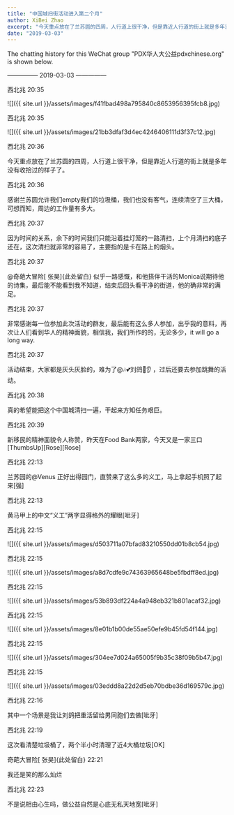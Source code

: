 ```yaml
---
title: "中国城扫街活动进入第二个月"
author: XiBei Zhao
excerpt: "今天重点放在了兰苏圆的四周，人行道上很干净，但是靠近人行道的街上就是多年没有收拾过的样子了。感谢兰苏圆允许我们empty我们的垃圾桶，我们也没有客气，连续清空了三大桶。非常感谢每一位参加此次活动的群友和他们的家人们，最后能有这么多人参加，出乎我的意料，再次让人们看到华人的精神面貌。"
date: "2019-03-03"
---
```


The chatting history for this WeChat group "PDX华人大公益pdxchinese.org" is shown below.

—————  2019-03-03  —————


西北兆  20:35

![]({{ site.url }}/assets/images/f41fbad498a795840c8653956395fcb8.jpg)

西北兆  20:35

![]({{ site.url }}/assets/images/21bb3dfaf3d4ec4246406111d3f37c12.jpg)

西北兆  20:36

今天重点放在了兰苏圆的四周，人行道上很干净，但是靠近人行道的街上就是多年没有收拾过的样子了。

西北兆  20:36

感谢兰苏圆允许我们empty我们的垃圾桶，我们也没有客气，连续清空了三大桶，可想而知，周边的工作量有多大。

西北兆  20:37

因为时间的关系，余下的时间我们只能沿着挂灯笼的一路清扫，上个月清扫的底子还在，这次清扫就非常的容易了，主要指的是卡在路上的烟头。

西北兆  20:37

@奇葩大冒险[ 张昊]{此处留白} 似乎一路感慨，和他搭伴干活的Monica说期待他的诗集，最后能不能看到我不知道，结束后回头看干净的街道，他的确非常的满足。

西北兆  20:37

非常感谢每一位参加此次活动的群友，最后能有这么多人参加，出乎我的意料，再次让人们看到华人的精神面貌，相信我，我们所作的的，无论多少，it will go a long way.

西北兆  20:37

活动结束，大家都是灰头灰脸的，难为了@🎶💕刘鸽👀👂 ，过后还要去参加跳舞的活动。

西北兆  20:38

真的希望能把这个中国城清扫一遍，干起来方知任务艰巨。

西北兆  20:39

新移民的精神面貌令人称赞，昨天在Food Bank两家，今天又是一家三口[ThumbsUp][Rose][Rose]

西北兆  22:13

兰苏园的@Venus 正好出得园门，直赞来了这么多的义工，马上拿起手机照了起来[强]

西北兆  22:13

黄马甲上的中文“义工”两字显得格外的耀眼[呲牙]

西北兆  22:15

![]({{ site.url }}/assets/images/d503711a07bfad83210550dd01b8cb54.jpg)

西北兆  22:15

![]({{ site.url }}/assets/images/a8d7cdfe9c74363965648be5fbdff8ed.jpg)

西北兆  22:15

![]({{ site.url }}/assets/images/53b893df224a4a948eb321b801acaf32.jpg)

西北兆  22:15

![]({{ site.url }}/assets/images/8e01b1b00de55ae50efe9b45fd54f144.jpg)

西北兆  22:15

![]({{ site.url }}/assets/images/304ee7d024a65005f9b35c38f09b5b47.jpg)

西北兆  22:15

![]({{ site.url }}/assets/images/03eddd8a22d2d5eb70bdbe36d169579c.jpg)

西北兆  22:16

其中一个场景是我让刘鸽把重活留给男同胞们去做[呲牙]

西北兆  22:19

这次看清楚垃圾桶了，两个半小时清理了近4大桶垃圾[OK]

奇葩大冒险[ 张昊]{此处留白}  22:21

我还是笑的那么灿烂

西北兆  22:23

不是说相由心生吗，做公益自然是心底无私天地宽[呲牙]
